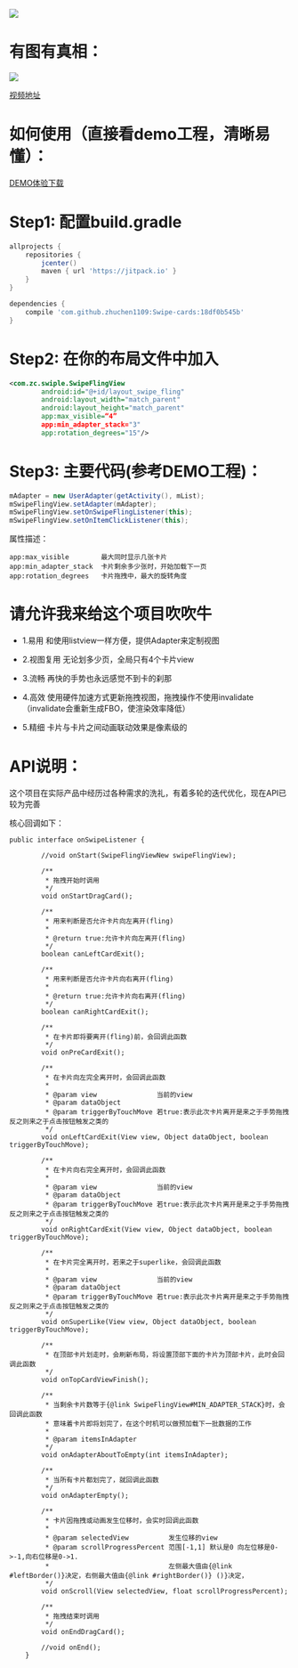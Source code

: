 [![](https://jitpack.io/v/zhuchen1109/Swipe-cards.svg)](https://jitpack.io/#zhuchen1109/Swipe-cards)

# 有图有真相：

<img src=doc/capture1.gif width=“382” height=“657” />

[视频地址](http://v.youku.com/v_show/id_XMTg4MzMwNzYyNA==.html)

# 如何使用（直接看demo工程，清晰易懂）：
<a href=doc/demo.apk>DEMO体验下载</a>

# Step1: 配置build.gradle
```gradle
allprojects {    repositories {        jcenter()        maven { url 'https://jitpack.io' }    }}
```

```gradle
dependencies {	compile 'com.github.zhuchen1109:Swipe-cards:18df0b545b'}
```

# Step2: 在你的布局文件中加入
```xml
<com.zc.swiple.SwipeFlingView        android:id="@+id/layout_swipe_fling"        android:layout_width="match_parent"        android:layout_height="match_parent"        app:max_visible=“4”        app:min_adapter_stack="3"        app:rotation_degrees="15"/>
```

# Step3: 主要代码(参考DEMO工程)：
```java
mAdapter = new UserAdapter(getActivity(), mList);
mSwipeFlingView.setAdapter(mAdapter);
mSwipeFlingView.setOnSwipeFlingListener(this);
mSwipeFlingView.setOnItemClickListener(this);
```

属性描述：

```
app:max_visible        最大同时显示几张卡片
app:min_adapter_stack  卡片剩余多少张时，开始加载下一页
app:rotation_degrees   卡片拖拽中，最大的旋转角度
```


# 请允许我来给这个项目吹吹牛


* 1.易用     和使用listview一样方便，提供Adapter来定制视图

* 2.视图复用  无论划多少页，全局只有4个卡片view

* 3.流畅     再快的手势也永远感觉不到卡的刹那

* 4.高效     使用硬件加速方式更新拖拽视图，拖拽操作不使用invalidate（invalidate会重新生成FBO，使渲染效率降低）

* 5.精细     卡片与卡片之间动画联动效果是像素级的



# API说明：

这个项目在实际产品中经历过各种需求的洗礼，有着多轮的迭代优化，现在API已较为完善

核心回调如下：

```
public interface onSwipeListener {

        //void onStart(SwipeFlingViewNew swipeFlingView);

        /**
         * 拖拽开始时调用
         */
        void onStartDragCard();

        /**
         * 用来判断是否允许卡片向左离开(fling)
         *
         * @return true:允许卡片向左离开(fling)
         */
        boolean canLeftCardExit();

        /**
         * 用来判断是否允许卡片向右离开(fling)
         *
         * @return true:允许卡片向右离开(fling)
         */
        boolean canRightCardExit();

        /**
         * 在卡片即将要离开(fling)前，会回调此函数
         */
        void onPreCardExit();

        /**
         * 在卡片向左完全离开时，会回调此函数
         *
         * @param view               当前的view
         * @param dataObject
         * @param triggerByTouchMove 若true:表示此次卡片离开是来之于手势拖拽 反之则来之于点击按钮触发之类的
         */
        void onLeftCardExit(View view, Object dataObject, boolean triggerByTouchMove);

        /**
         * 在卡片向右完全离开时，会回调此函数
         *
         * @param view               当前的view
         * @param dataObject
         * @param triggerByTouchMove 若true:表示此次卡片离开是来之于手势拖拽 反之则来之于点击按钮触发之类的
         */
        void onRightCardExit(View view, Object dataObject, boolean triggerByTouchMove);

        /**
         * 在卡片完全离开时，若来之于superlike，会回调此函数
         *
         * @param view               当前的view
         * @param dataObject
         * @param triggerByTouchMove 若true:表示此次卡片离开是来之于手势拖拽 反之则来之于点击按钮触发之类的
         */
        void onSuperLike(View view, Object dataObject, boolean triggerByTouchMove);

        /**
         * 在顶部卡片划走时，会刷新布局，将设置顶部下面的卡片为顶部卡片，此时会回调此函数
         */
        void onTopCardViewFinish();

        /**
         * 当剩余卡片数等于{@link SwipeFlingView#MIN_ADAPTER_STACK}时，会回调此函数
         * 意味着卡片即将划完了，在这个时机可以做预加载下一批数据的工作
         *
         * @param itemsInAdapter
         */
        void onAdapterAboutToEmpty(int itemsInAdapter);

        /**
         * 当所有卡片都划完了，就回调此函数
         */
        void onAdapterEmpty();

        /**
         * 卡片因拖拽或动画发生位移时，会实时回调此函数
         *
         * @param selectedView          发生位移的view
         * @param scrollProgressPercent 范围[-1,1] 默认是0 向左位移是0->-1,向右位移是0->1.
         *                              左侧最大值由{@link #leftBorder()}决定，右侧最大值由{@link #rightBorder()} ()}决定，
         */
        void onScroll(View selectedView, float scrollProgressPercent);

        /**
         * 拖拽结束时调用
         */
        void onEndDragCard();

        //void onEnd();
    }
```


